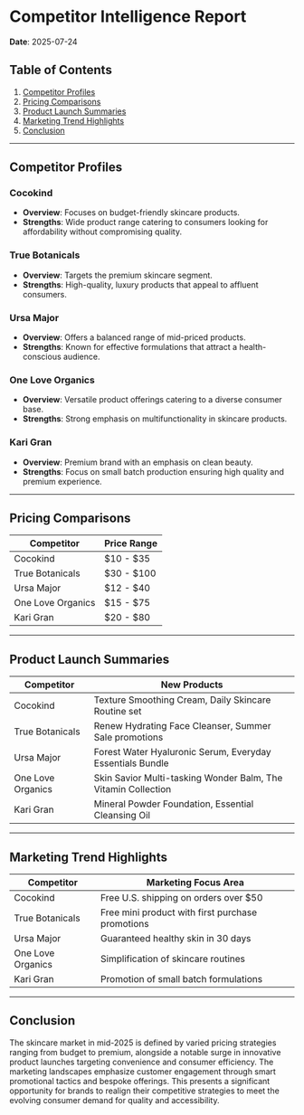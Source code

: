 # Competitor Intelligence Report  
**Date**: 2025-07-24  

## Table of Contents  
1. [Competitor Profiles](#competitor-profiles)  
2. [Pricing Comparisons](#pricing-comparisons)  
3. [Product Launch Summaries](#product-launch-summaries)  
4. [Marketing Trend Highlights](#marketing-trend-highlights)  
5. [Conclusion](#conclusion)  

---

## Competitor Profiles  

### Cocokind  
- **Overview**: Focuses on budget-friendly skincare products.  
- **Strengths**: Wide product range catering to consumers looking for affordability without compromising quality.  

### True Botanicals  
- **Overview**: Targets the premium skincare segment.  
- **Strengths**: High-quality, luxury products that appeal to affluent consumers.  

### Ursa Major  
- **Overview**: Offers a balanced range of mid-priced products.  
- **Strengths**: Known for effective formulations that attract a health-conscious audience.  

### One Love Organics  
- **Overview**: Versatile product offerings catering to a diverse consumer base.  
- **Strengths**: Strong emphasis on multifunctionality in skincare products.  

### Kari Gran  
- **Overview**: Premium brand with an emphasis on clean beauty.  
- **Strengths**: Focus on small batch production ensuring high quality and premium experience.  

---

## Pricing Comparisons  

| Competitor          | Price Range       |
|---------------------|------------------|
| Cocokind            | $10 - $35        |
| True Botanicals     | $30 - $100       |
| Ursa Major          | $12 - $40        |
| One Love Organics   | $15 - $75        |
| Kari Gran           | $20 - $80        |

---

## Product Launch Summaries  

| Competitor          | New Products                                               |
|---------------------|-----------------------------------------------------------|
| Cocokind            | Texture Smoothing Cream, Daily Skincare Routine set       |
| True Botanicals     | Renew Hydrating Face Cleanser, Summer Sale promotions     |
| Ursa Major          | Forest Water Hyaluronic Serum, Everyday Essentials Bundle  |
| One Love Organics   | Skin Savior Multi-tasking Wonder Balm, The Vitamin Collection |
| Kari Gran           | Mineral Powder Foundation, Essential Cleansing Oil        |

---

## Marketing Trend Highlights  

| Competitor          | Marketing Focus Area                                   |
|---------------------|-------------------------------------------------------|
| Cocokind            | Free U.S. shipping on orders over $50                 |
| True Botanicals     | Free mini product with first purchase promotions       |
| Ursa Major          | Guaranteed healthy skin in 30 days                     |
| One Love Organics   | Simplification of skincare routines                     |
| Kari Gran           | Promotion of small batch formulations                   |

---

## Conclusion  
The skincare market in mid-2025 is defined by varied pricing strategies ranging from budget to premium, alongside a notable surge in innovative product launches targeting convenience and consumer efficiency. The marketing landscapes emphasize customer engagement through smart promotional tactics and bespoke offerings. This presents a significant opportunity for brands to realign their competitive strategies to meet the evolving consumer demand for quality and accessibility.